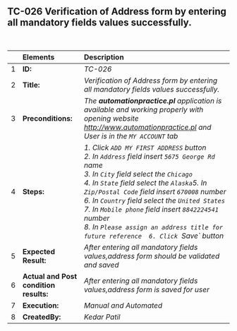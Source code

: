 ## TC-026 Verification of Address form by entering all mandatory fields values successfully.

<br>

|     | Elements             | Description                                                                                                                           |
| :-- | :------------------- | :------------------------------------------------------------------------------------------------------------------------------------ |
| 1   | **ID:**              | _TC-026_                                                                                                                              |
| 2   | **Title:**           | _Verification of Address form by entering all mandatory fields values successfully._                                                                                            |
| 3   | **Preconditions:**   | _The **automationpractice.pl** application is available and working properly with opening website http://www.automationpractice.pl and  User is in the `MY ACCOUNT` tab_                                                         |
| 4   | **Steps:**           | _1. Click `ADD MY FIRST ADDRESS` button <br>  2. In `Address` field insert `5675 George Rd` name <br> 3. In `City` field select the `Chicago` <br> 4. In `State` field select the `Alaska`5. In `Zip/Postal Code` field insert `670008` number <br> 6. In `Country` field select the `United States` <br> 7. In `Mobile phone` field insert `8842224541` number <br> 8. In `Please assign an address title for future reference  6. Click `Save` button_                   |
| 5   | **Expected Result:** |  _After entering all mandatory fields values,address form should be validated and  saved_  |
| 6   | **Actual and Post condition results:** | _After entering all mandatory fields values,address form is saved for user_                                                                  |
| 7   | **Execution:**       | _Manual and Automated_                                                                                                                |
| 8   | **CreatedBy:**       |_Kedar Patil_                                                                                                                                                                                                                                                                                                                                                                                                                               |